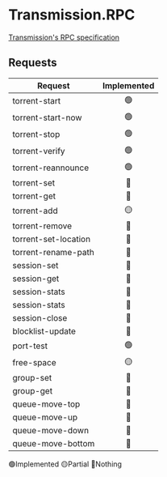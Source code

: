 # Transmission.RPC

[Transmission's RPC specification](https://github.com/transmission/transmission/blob/main/docs/rpc-spec.md)

## Requests

| Request              | Implemented |
|----------------------|:-----------:|
| torrent-start        |     🟢      |
| torrent-start-now    |     🟢      |
| torrent-stop         |     🟢      |
| torrent-verify       |     🟢      |
| torrent-reannounce   |     🟢      |
| torrent-set          |     🔴      |
| torrent-get          |     🔴      |
| torrent-add          |     🟡      |
| torrent-remove       |     🔴      |
| torrent-set-location |     🔴      |
| torrent-rename-path  |     🔴      |
| session-set          |     🔴      |
| session-get          |     🔴      |
| session-stats        |     🔴      |
| session-stats        |     🔴      |
| session-close        |     🔴      |
| blocklist-update     |     🔴      |
| port-test            |     🟢      |
| free-space           |     🟡      |
| group-set            |     🔴      |
| group-get            |     🔴      |
| queue-move-top       |     🔴      |
| queue-move-up        |     🔴      |
| queue-move-down      |     🔴      |
| queue-move-bottom    |     🔴      |

🟢Implemented 🟡Partial 🔴Nothing